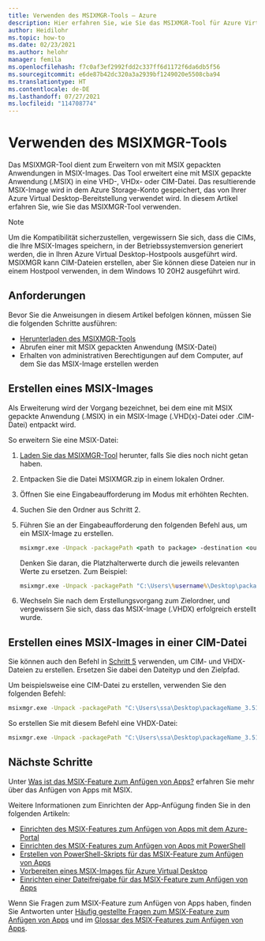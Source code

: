 ```yaml
---
title: Verwenden des MSIXMGR-Tools – Azure
description: Hier erfahren Sie, wie Sie das MSIXMGR-Tool für Azure Virtual Desktop verwenden.
author: Heidilohr
ms.topic: how-to
ms.date: 02/23/2021
ms.author: helohr
manager: femila
ms.openlocfilehash: f7c0af3ef2992fdd2c337ff6d1172f6da6db5f56
ms.sourcegitcommit: e6de87b42dc320a3a2939bf1249020e5508cba94
ms.translationtype: HT
ms.contentlocale: de-DE
ms.lasthandoff: 07/27/2021
ms.locfileid: "114708774"
---
```

# <a name="using-the-msixmgr-tool"></a>Verwenden des MSIXMGR-Tools

Das MSIXMGR-Tool dient zum Erweitern von mit MSIX gepackten Anwendungen in MSIX-Images. Das Tool erweitert eine mit MSIX gepackte Anwendung (.MSIX) in eine VHD-, VHDx- oder CIM-Datei. Das resultierende MSIX-Image wird in dem Azure Storage-Konto gespeichert, das von Ihrer Azure Virtual Desktop-Bereitstellung verwendet wird. In diesem Artikel erfahren Sie, wie Sie das MSIXMGR-Tool verwenden.

>[!NOTE]
>Um die Kompatibilität sicherzustellen, vergewissern Sie sich, dass die CIMs, die Ihre MSIX-Images speichern, in der Betriebssystemversion generiert werden, die in Ihren Azure Virtual Desktop-Hostpools ausgeführt wird. MSIXMGR kann CIM-Dateien erstellen, aber Sie können diese Dateien nur in einem Hostpool verwenden, in dem Windows 10 20H2 ausgeführt wird.

## <a name="requirements"></a>Anforderungen

Bevor Sie die Anweisungen in diesem Artikel befolgen können, müssen Sie die folgenden Schritte ausführen:

- [Herunterladen des MSIXMGR-Tools](https://aka.ms/msixmgr)
- Abrufen einer mit MSIX gepackten Anwendung (MSIX-Datei)
- Erhalten von administrativen Berechtigungen auf dem Computer, auf dem Sie das MSIX-Image erstellen werden

## <a name="create-an-msix-image"></a>Erstellen eines MSIX-Images

Als Erweiterung wird der Vorgang bezeichnet, bei dem eine mit MSIX gepackte Anwendung (.MSIX) in ein MSIX-Image (.VHD(x)-Datei oder .CIM-Datei) entpackt wird.

So erweitern Sie eine MSIX-Datei:

1. [Laden Sie das MSIXMGR-Tool](https://aka.ms/msixmgr) herunter, falls Sie dies noch nicht getan haben.

2. Entpacken Sie die Datei MSIXMGR.zip in einem lokalen Ordner.

3. Öffnen Sie eine Eingabeaufforderung im Modus mit erhöhten Rechten.

4. Suchen Sie den Ordner aus Schritt 2.

5. Führen Sie an der Eingabeaufforderung den folgenden Befehl aus, um ein MSIX-Image zu erstellen.

    ```cmd
    msixmgr.exe -Unpack -packagePath <path to package> -destination <output folder> [-applyacls] [-create] [-vhdSize <size in MB>] [-filetype <CIM | VHD | VHDX>] [-rootDirectory <rootDirectory>]
    ```

    Denken Sie daran, die Platzhalterwerte durch die jeweils relevanten Werte zu ersetzen. Zum Beispiel:

    ```cmd
    msixmgr.exe -Unpack -packagePath "C:\Users\%username%\Desktop\packageName_3.51.1.0_x64__81q6ced8g4aa0.msix" -destination "c:\temp\packageName.vhdx" -applyacls -create -vhdSize 200 -filetype "vhdx" -rootDirectory apps
    ```

6. Wechseln Sie nach dem Erstellungsvorgang zum Zielordner, und vergewissern Sie sich, dass das MSIX-Image (.VHDX) erfolgreich erstellt wurde.

## <a name="create-an-msix-image-in-a-cim-file"></a>Erstellen eines MSIX-Images in einer CIM-Datei

Sie können auch den Befehl in [Schritt 5](#create-an-msix-image) verwenden, um CIM- und VHDX-Dateien zu erstellen. Ersetzen Sie dabei den Dateityp und den Zielpfad.

Um beispielsweise eine CIM-Datei zu erstellen, verwenden Sie den folgenden Befehl:

```cmd
msixmgr.exe -Unpack -packagePath "C:\Users\ssa\Desktop\packageName_3.51.1.0_x64__81q6ced8g4aa0.msix" -destination "c:\temp\packageName.cim" -applyacls -create -vhdSize 200 -filetype "cim" -rootDirectory apps
```

So erstellen Sie mit diesem Befehl eine VHDX-Datei:

```cmd
msixmgr.exe -Unpack -packagePath "C:\Users\ssa\Desktop\packageName_3.51.1.0_x64__81q6ced8g4aa0.msix" -destination "c:\temp\packageName.vhdx" -applyacls -create -vhdSize 200 -filetype "vhdx" -rootDirectory apps
```

## <a name="next-steps"></a>Nächste Schritte

Unter [Was ist das MSIX-Feature zum Anfügen von Apps?](what-is-app-attach.md) erfahren Sie mehr über das Anfügen von Apps mit MSIX.

Weitere Informationen zum Einrichten der App-Anfügung finden Sie in den folgenden Artikeln:

- [Einrichten des MSIX-Features zum Anfügen von Apps mit dem Azure-Portal](app-attach-azure-portal.md)
- [Einrichten des MSIX-Features zum Anfügen von Apps mit PowerShell](app-attach-powershell.md)
- [Erstellen von PowerShell-Skripts für das MSIX-Feature zum Anfügen von Apps](app-attach.md)
- [Vorbereiten eines MSIX-Images für Azure Virtual Desktop](app-attach-image-prep.md)
- [Einrichten einer Dateifreigabe für das MSIX-Feature zum Anfügen von Apps](app-attach-file-share.md)

Wenn Sie Fragen zum MSIX-Feature zum Anfügen von Apps haben, finden Sie Antworten unter [Häufig gestellte Fragen zum MSIX-Feature zum Anfügen von Apps](app-attach-faq.yml) und im [Glossar des MSIX-Features zum Anfügen von Apps](app-attach-glossary.md).
